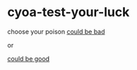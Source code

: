 # cyoa-test-your-luck
choose your poison [could be bad](choose-your-poison/drop-out.md)

or

[could be good](choose-your-poison/go-school.md)

